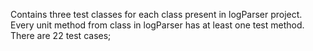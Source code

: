 
Contains three test classes for each class present in logParser project.
Every unit method from class in logParser has at least one test method.
There are 22 test cases;    